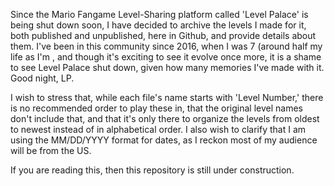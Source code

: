 Since the Mario Fangame Level-Sharing platform called 'Level Palace' is being shut down soon, I have decided to archive the levels I made for it, both published and unpublished, here in Github, and provide details about them. I've been in this community since 2016, when I was 7 (around half my life as I'm , and though it's exciting to see it evolve once more, it is a shame to see Level Palace shut down, given how many memories I've made with it. Good night, LP.

I wish to stress that, while each file's name starts with 'Level Number,' there is no recommended order to play these in, that the original level names don't include that, and that it's only there to organize the levels from oldest to newest instead of in alphabetical order. I also wish to clarify that I am using the MM/DD/YYYY format for dates, as I reckon most of my audience will be from the US.

If you are reading this, then this repository is still under construction.
